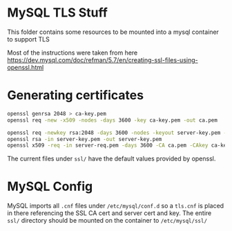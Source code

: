 # MySQL TLS Stuff

This folder contains some resources to be mounted into a mysql container to support TLS
 
Most of the instructions were taken from here https://dev.mysql.com/doc/refman/5.7/en/creating-ssl-files-using-openssl.html

# Generating certificates
```bash
openssl genrsa 2048 > ca-key.pem
openssl req -new -x509 -nodes -days 3600 -key ca-key.pem -out ca.pem

openssl req -newkey rsa:2048 -days 3600 -nodes -keyout server-key.pem -out server-req.pem
openssl rsa -in server-key.pem -out server-key.pem
openssl x509 -req -in server-req.pem -days 3600 -CA ca.pem -CAkey ca-key.pem -set_serial 01 -out server-cert.pem
```
The current files under `ssl/` have the default values provided by openssl.

# MySQL Config
MySQL imports all `.cnf` files under `/etc/mysql/conf.d` so a `tls.cnf` is placed in there referencing the SSL CA 
cert and server cert and key. The entire `ssl/` directory should be mounted on the container to `/etc/mysql/ssl/`
